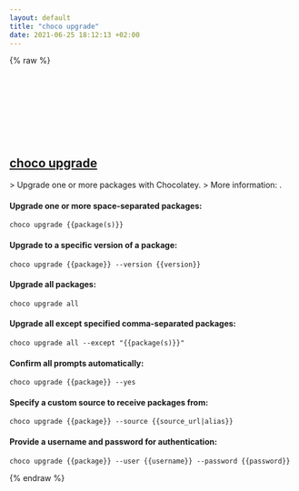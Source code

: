 ```yaml
---
layout: default
title: "choco upgrade"
date: 2021-06-25 18:12:13 +02:00
---
```

{% raw %}
<h2 id="choco-upgrade">
  <a href="/en/windows/choco-upgrade.html">choco upgrade</a> <a href="#choco-upgrade"><svg class="icon">
    <use href="/assets/images/unicode_sprite.svg#link" />
  </svg></a>
</h2>
> Upgrade one or more packages with Chocolatey.
> More information: <https://chocolatey.org/docs/commands-upgrade>.

#### Upgrade one or more space-separated packages:
```shell
choco upgrade {{package(s)}}
```
#### Upgrade to a specific version of a package:
```shell
choco upgrade {{package}} --version {{version}}
```
#### Upgrade all packages:
```shell
choco upgrade all
```
#### Upgrade all except specified comma-separated packages:
```shell
choco upgrade all --except "{{package(s)}}"
```
#### Confirm all prompts automatically:
```shell
choco upgrade {{package}} --yes
```
#### Specify a custom source to receive packages from:
```shell
choco upgrade {{package}} --source {{source_url|alias}}
```
#### Provide a username and password for authentication:
```shell
choco upgrade {{package}} --user {{username}} --password {{password}}
```
{% endraw %}